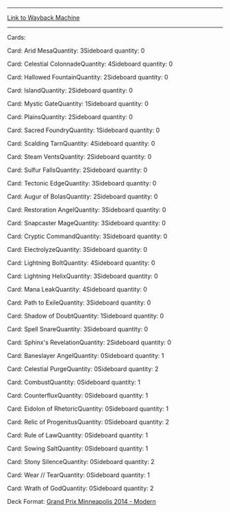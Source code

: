 
---
[Link to Wayback Machine](https://web.archive.org/web/20141214010456/http://magic.wizards.com/en/articles/decks/nick-bonham-top-8-grand-prix-minneapolis-2014-12-11)

[_metadata_:generator]:- "Drupal 7 (http://drupal.org)"
[_metadata_:node]:- "317926"
[_metadata_:publish_date]:- "2014-12-11"
[_metadata_:source]:- "article"
[_metadata_:title]:- "Nick Bonham Top 8 Grand Prix Minneapolis"
[_metadata_:wayback_capture_timestamp]:- "2014-12-14 01:04:56"
[_metadata_:wayback_raw_url]:- "https://web.archive.org/web/20141214010456id_/http://magic.wizards.com/en/articles/decks/nick-bonham-top-8-grand-prix-minneapolis-2014-12-11"
[_metadata_:wayback_url]:- "http://magic.wizards.com/en/articles/decks/nick-bonham-top-8-grand-prix-minneapolis-2014-12-11"
---


Cards: 

Card: Arid MesaQuantity: 3Sideboard quantity: 0 



Card: Celestial ColonnadeQuantity: 4Sideboard quantity: 0 



Card: Hallowed FountainQuantity: 2Sideboard quantity: 0 



Card: IslandQuantity: 2Sideboard quantity: 0 



Card: Mystic GateQuantity: 1Sideboard quantity: 0 



Card: PlainsQuantity: 2Sideboard quantity: 0 



Card: Sacred FoundryQuantity: 1Sideboard quantity: 0 



Card: Scalding TarnQuantity: 4Sideboard quantity: 0 



Card: Steam VentsQuantity: 2Sideboard quantity: 0 



Card: Sulfur FallsQuantity: 2Sideboard quantity: 0 



Card: Tectonic EdgeQuantity: 3Sideboard quantity: 0 



Card: Augur of BolasQuantity: 2Sideboard quantity: 0 



Card: Restoration AngelQuantity: 3Sideboard quantity: 0 



Card: Snapcaster MageQuantity: 3Sideboard quantity: 0 



Card: Cryptic CommandQuantity: 3Sideboard quantity: 0 



Card: ElectrolyzeQuantity: 3Sideboard quantity: 0 



Card: Lightning BoltQuantity: 4Sideboard quantity: 0 



Card: Lightning HelixQuantity: 3Sideboard quantity: 0 



Card: Mana LeakQuantity: 4Sideboard quantity: 0 



Card: Path to ExileQuantity: 3Sideboard quantity: 0 



Card: Shadow of DoubtQuantity: 1Sideboard quantity: 0 



Card: Spell SnareQuantity: 3Sideboard quantity: 0 



Card: Sphinx's RevelationQuantity: 2Sideboard quantity: 0 



Card: Baneslayer AngelQuantity: 0Sideboard quantity: 1 



Card: Celestial PurgeQuantity: 0Sideboard quantity: 2 



Card: CombustQuantity: 0Sideboard quantity: 1 



Card: CounterfluxQuantity: 0Sideboard quantity: 1 



Card: Eidolon of RhetoricQuantity: 0Sideboard quantity: 1 



Card: Relic of ProgenitusQuantity: 0Sideboard quantity: 2 



Card: Rule of LawQuantity: 0Sideboard quantity: 1 



Card: Sowing SaltQuantity: 0Sideboard quantity: 1 



Card: Stony SilenceQuantity: 0Sideboard quantity: 2 



Card: Wear // TearQuantity: 0Sideboard quantity: 1 



Card: Wrath of GodQuantity: 0Sideboard quantity: 2 

Deck Format: [Grand Prix Minneapolis 2014 - Modern](/en/deck-format/grand-prix-minneapolis-2014-modern)


 

 
